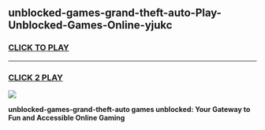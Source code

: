 
## unblocked-games-grand-theft-auto-Play-Unblocked-Games-Online-yjukc
<h3>
<a href="https://premium76.site?title=unblocked-games-grand-theft-auto&ref=25A">CLICK TO PLAY</a></h3>
<hr>

<h3>
<a href="https://premium76.site?title=unblocked-games-grand-theft-auto&ref=25A">CLICK 2 PLAY</a>
  
</h3>

<a href="https://premium76.site?title=unblocked-games-grand-theft-auto&ref=25A"><img src="https://clearcache.store/games.png"></a>


**unblocked-games-grand-theft-auto games unblocked: Your Gateway to Fun and Accessible Online Gaming**
